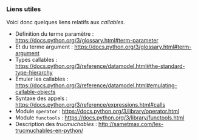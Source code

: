 ### Liens utiles

Voici donc quelques liens relatifs aux *callables*.

* Définition du terme paramètre : <https://docs.python.org/3/glossary.html#term-parameter>
* Et du terme argument : <https://docs.python.org/3/glossary.html#term-argument>
* Types callables : <https://docs.python.org/3/reference/datamodel.html#the-standard-type-hierarchy>
* Émuler les callables : <https://docs.python.org/3/reference/datamodel.html#emulating-callable-objects>
* Syntaxe des appels : <https://docs.python.org/3/reference/expressions.html#calls>
* Module `operator` : <https://docs.python.org/3/library/operator.html>
* Module `functools` : <https://docs.python.org/3/library/functools.html>
* Description des *trucmuchables* : <http://sametmax.com/les-trucmuchables-en-python/>
